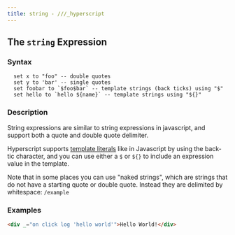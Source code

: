 ```yaml
---
title: string - ///_hyperscript
---
```


## The `string` Expression

### Syntax

```hyperscript
  set x to "foo" -- double quotes
  set y to 'bar' -- single quotes
  set foobar to `$foo$bar` -- template strings (back ticks) using "$"
  set hello to `hello ${name}` -- template strings using "${}"
```

### Description

String expressions are similar to string expressions in javascript, and support both a quote and double quote delimiter.

Hyperscript supports [template literals](https://developer.mozilla.org/en-US/docs/Web/JavaScript/Reference/Template_literals)
like in Javascript by using the back-tic character, and you can use either a `$` or `${}` to include an expression value in the template.

Note that in some places you can use "naked strings", which are strings that do not have a starting quote or double quote.
Instead they are delimited by whitespace: `/example`

### Examples

```html
<div _="on click log 'hello world'">Hello World!</div>
```
